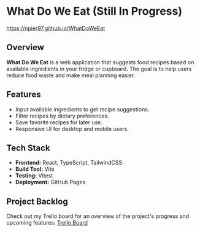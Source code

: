 # What Do We Eat (Still In Progress)

https://npier97.github.io/WhatDoWeEat

## Overview

**What Do We Eat** is a web application that suggests food recipes based on available ingredients in your fridge or cupboard. The goal is to help users reduce food waste and make meal planning easier.

## Features

- Input available ingredients to get recipe suggestions.
- Filter recipes by dietary preferences.
- Save favorite recipes for later use.
- Responsive UI for desktop and mobile users.

## Tech Stack

- **Frontend:** React, TypeScript, TailwindCSS
- **Build Tool:** Vite
- **Testing:** Vitest
- **Deployment:** GitHub Pages

## Project Backlog

Check out my Trello board for an overview of the project's progress and upcoming features: [Trello Board](https://trello.com/b/T3DqH9qp/whatdoweeat)
